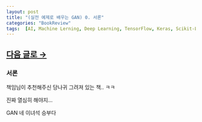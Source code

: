 ```yaml
---
layout: post
title: "(실전 예제로 배우는 GAN) 0. 서론"
categories: "BookReview"
tags:  [AI, Machine Lerning, Deep Learning, TensorFlow, Keras, Scikit-Learn]
---
```


## [다음 글로 →](https://maizer2.github.io/bookreview/2022/03/10/(실전-예제로-배우는-GAN)-1.-미정.html)

### 서론

책임님이 추천해주신 당나귀 그려져 있는 책.. ㅋㅋ

진짜 열심히 해야지...

GAN 네 이녀석 승부다

